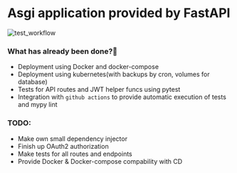 # Asgi application provided by FastAPI

![test_workflow](https://github.com/GLEF1X/fastapi-project/actions/workflows/mypy_and_tests.yaml/badge.svg)

### What has already been done?🧭

- Deployment using Docker and docker-compose
- Deployment using kubernetes(with backups by cron, volumes for database)
- Tests for API routes and JWT helper funcs using pytest
- Integration with `github actions` to provide automatic execution of tests and mypy lint


### TODO:

- Make own small dependency injector
- Finish up OAuth2 authorization
- Make tests for all routes and endpoints
- Provide Docker & Docker-compose compability with CD
